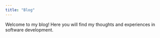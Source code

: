 ```yaml
---
title: "Blog"
---
```


Welcome to my blog! Here you will find my thoughts and experiences in software development. 